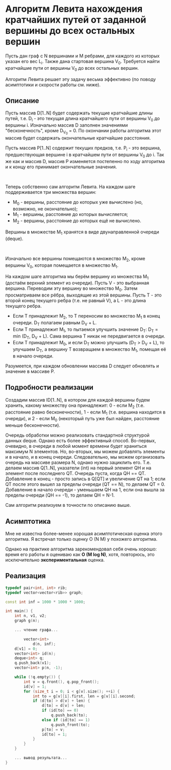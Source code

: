 # Алгоритм Левита нахождения кратчайших путей от заданной вершины до всех остальных вершин

Пусть дан граф с N вершинами и M ребрами, для каждого из которых указан его вес L<sub>i</sub>. Также дана стартовая вершина V<sub>0</sub>. Требуется найти кратчайшие пути от вершины V<sub>0</sub> до всех остальных вершин.

Алгоритм Левита решает эту задачу весьма эффективно (по поводу асимптотики и скорости работы см. ниже).

## Описание

Пусть массив D[1..N] будет содержать текущие кратчайшие длины путей, т.е. D<sub>i</sub> - это текущая длина кратчайшего пути от вершины V<sub>0</sub> до вершины i. Изначально массив D заполнен значениями "бесконечность", кроме D<sub>V<sub>0</sub></sub> = 0. По окончании работы алгоритма этот массив будет содержать окончательные кратчайшие расстояния.

Пусть массив P[1..N] содержит текущих предков, т.е. P<sub>i</sub> - это вершина, предшествующая вершине i в кратчайшем пути от вершины V<sub>0</sub> до i. Так же как и массив D, массив P изменяется постепенно по ходу алгоритма и к концу его принимает окончательные значения.

&nbsp;

Теперь собственно сам алгоритм Левита. На каждом шаге поддерживается три множества вершин:

* M<sub>0</sub> - вершины, расстояние до которых уже вычислено (но, возможно, не окончательно);
* M<sub>1</sub> - вершины, расстояние до которых вычисляется;
* M<sub>2</sub> - вершины, расстояние до которых ещё не вычислено.

Вершины в множестве M<sub>1</sub> хранятся в виде двунаправленной очереди (deque).

&nbsp;

Изначально все вершины помещаются в множество M<sub>2</sub>, кроме вершины V<sub>0</sub>, которая помещается в множество M<sub>1</sub>.

На каждом шаге алгоритма мы берём вершину из множества M<sub>1</sub> (достаём верхний элемент из очереди). Пусть V - это выбранная вершина. Переводим эту вершину во множество M<sub>0</sub>. Затем просматриваем все рёбра, выходящие из этой вершины. Пусть T - это второй конец текущего ребра (т.е. не равный V), а L - это длина текущего ребра.

* Если T принадлежит M<sub>2</sub>, то T переносим во множество M<sub>1</sub> в конец очереди. D<sub>T</sub> полагаем равным D<sub>V</sub> + L.
* Если T принадлежит M<sub>1</sub>, то пытаемся улучшить значение D<sub>T</sub>: D<sub>T</sub> = min (D<sub>T</sub>, D<sub>V</sub> + L). Сама вершина T никак не передвигается в очереди.
* Если T принадлежит M<sub>0</sub>, и если D<sub>T</sub> можно улучшить (D<sub>T</sub> > D<sub>V</sub> + L), то улучшаем D<sub>T</sub>, а вершину T возвращаем в множество M<sub>1</sub>, помещая её в начало очереди.

Разумеется, при каждом обновлении массива D следует обновлять и значение в массиве P.

## Подробности реализации

Создадим массив ID[1..N], в котором для каждой вершины будем хранить, какому множеству она принадлежит: 0 - если M<sub>2</sub> (т.е. расстояние равно бесконечности), 1 - если M<sub>1</sub> (т.е. вершина находится в очереди), и 2 - если M<sub>0</sub> (некоторый путь уже был найден, расстояние меньше бесконечности).

Очередь обработки можно реализовать стандартной структурой данных deque. Однако есть более эффективный способ. Во-первых, очевидно, в очереди в любой момент времени будет храниться максимум N элементов. Но, во-вторых, мы можем добавлять элементы и в начало, и в конец очереди. Следовательно, мы можем организовать очередь на массиве размера N, однако нужно зациклить его. Т.е. делаем массив Q[1..N], указатели (int) на первый элемент QH и на элемент после последнего QT. Очередь пуста, когда QH == QT. Добавление в конец - просто запись в Q[QT] и увеличение QT на 1; если QT после этого вышел за пределы очереди (QT == N), то делаем QT = 0. Добавление в начало очереди - уменьшаем QH на 1, если она вышла за пределы очереди (QH == -1), то делаем QH = N-1.

Сам алгоритм реализуем в точности по описанию выше.

## Асимптотика

Мне не известна более-менее хорошая асимптотическая оценка этого алгоритма. Я встречал только оценку O (N M) у похожего алгоритма.

Однако на практике алгоритма зарекомендовал себя очень хорошо: время его работы я оцениваю как **O (M log N)**, хотя, повторюсь, это исключительно **экспериментальная** оценка.

## Реализация

<!--- TODO: specify code snippet id -->
``` cpp
typedef pair<int, int> rib;
typedef vector<vector<rib>> graph;

const int inf = 1000 * 1000 * 1000;

int main() {
    int n, v1, v2;
    graph g(n);

    ... чтение графа...

        vector<int>
            d(n, inf);
    d[v1] = 0;
    vector<int> id(n);
    deque<int> q;
    q.push_back(v1);
    vector<int> p(n, -1);

    while (!q.empty()) {
        int v = q.front(), q.pop_front();
        id[v] = 1;
        for (size_t i = 0; i < g[v].size(); ++i) {
            int to = g[v][i].first, len = g[v][i].second;
            if (d[to] > d[v] + len) {
                d[to] = d[v] + len;
                if (id[to] == 0)
                    q.push_back(to);
                else if (id[to] == 1)
                    q.push_front(to);
                p[to] = v;
                id[to] = 1;
            }
        }
    }

    ... вывод результата...
}
```
